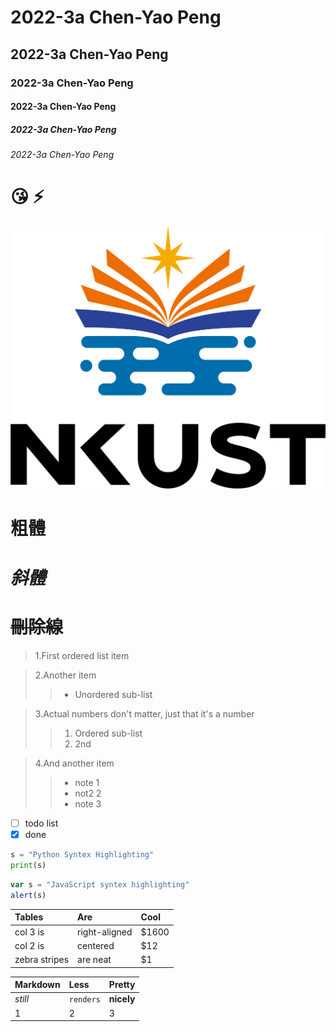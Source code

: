 # 2022-3a Chen-Yao Peng
## 2022-3a Chen-Yao Peng
### 2022-3a Chen-Yao Peng
#### 2022-3a Chen-Yao Peng
##### 2022-3a Chen-Yao Peng
###### 2022-3a Chen-Yao Peng

# 😘 ⚡

![nkust](NKUST.png "nkust")

# **粗體**
# *斜體*
# ~~刪除線~~

>1.First ordered list item

>2.Another item
>>* Unordered sub-list

>3.Actual numbers don't matter, just that it's a number
>>1. Ordered sub-list
>>2. 2nd

>4.And another item
>>* note 1
>>* not2 2
>>* note 3


- [ ] todo list
- [x] done 

```python
s = "Python Syntex Highlighting"
print(s)
```

```javascript
var s = "JavaScript syntex highlighting"
alert(s)
```

| Tables | Are | Cool |
| :------- |:------------- |:----- |
| col 3 is | right-aligned | $1600 |
| col 2 is | centered | $12 |
| zebra stripes | are neat | $1|

| Markdown | Less | Pretty |
| :------- |:-------- |:---------- |
| *still* | `renders` | **nicely** |
| 1 | 2 | 3 |
